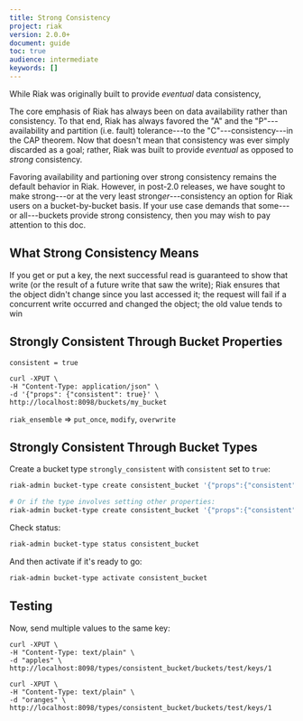 ```yaml
---
title: Strong Consistency
project: riak
version: 2.0.0+
document: guide
toc: true
audience: intermediate
keywords: []
---
```


While Riak was originally built to provide _eventual_ data consistency, 

The core emphasis of Riak has always been on data availability rather than consistency. To that end, Riak has always favored the "A" and the "P"---availability and partition (i.e. fault) tolerance---to the "C"---consistency---in the CAP theorem. Now that doesn't mean that consistency was ever simply discarded as a goal; rather, Riak was built to provide *eventual* as opposed to *strong* consistency.

Favoring availability and partioning over strong consistency remains the default behavior in Riak. However, in post-2.0 releases, we have sought to make strong---or at the very least strong*er*---consistency an option for Riak users on a bucket-by-bucket basis. If your use case demands that some---or all---buckets provide strong consistency, then you may wish to pay attention to this doc.

## What Strong Consistency Means

If you get or put a key, the next successful read is guaranteed to show that write (or the result of a future write that saw the write); Riak ensures that the object didn't change since you last accessed it; the request will fail if a concurrent write occurred and changed the object; the old value tends to win

## Strongly Consistent Through Bucket Properties

`consistent = true`

```curl
curl -XPUT \
-H "Content-Type: application/json" \
-d '{"props": {"consistent": true}' \
http://localhost:8098/buckets/my_bucket
```

`riak_ensemble` => `put_once`, `modify`, `overwrite`

## Strongly Consistent Through Bucket Types

Create a bucket type `strongly_consistent` with `consistent` set to `true`:

```bash
riak-admin bucket-type create consistent_bucket '{"props":{"consistent":true}}'

# Or if the type involves setting other properties:
riak-admin bucket-type create consistent_bucket '{"props":{"consistent":true, ... other properties ... }}'
```

Check status:

```bash
riak-admin bucket-type status consistent_bucket
```

And then activate if it's ready to go:

```bash
riak-admin bucket-type activate consistent_bucket
```

## Testing

Now, send multiple values to the same key:

```curl
curl -XPUT \
-H "Content-Type: text/plain" \
-d "apples" \
http://localhost:8098/types/consistent_bucket/buckets/test/keys/1
```

```curl
curl -XPUT \
-H "Content-Type: text/plain" \
-d "oranges" \
http://localhost:8098/types/consistent_bucket/buckets/test/keys/1
```




